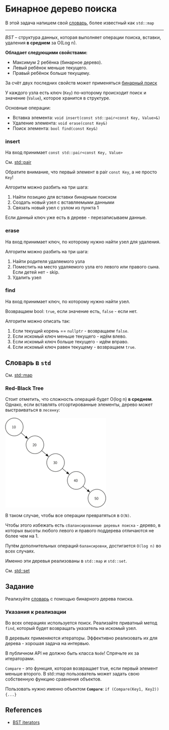 # Бинарное дерево поиска

В этой задача напишем свой [словарь](https://docs.python.org/3/tutorial/datastructures.html#dictionaries), более известный как `std::map`

---

*BST* – структура данных, которая выполняет операции поиска, вставки, удаления **в среднем** за O(Log n).

**Обладает следующими свойствами:**
- Максимум 2 ребёнка (бинарное дерево).
- Левый ребёнок меньше текущего.
- Правый ребёнок больше текущему.

За счёт двух последних свойств может применяться [бинарный поиск](https://agorinenko.github.io/data-structures-and-algorithms/tutorial/binary_search.html)

У каждого узла есть ключ (`Key`) по-которому происходит поиск и значение (`Value`), которое хранится в структуре.

Основные операции: 
- Вставка элемента: `void insert(const std::pair<const Key, Value>&)`
- Удаление элемента: `void erase(const Key&)`
- Поиск элемента: `bool find(const Key&)`

### insert

На вход принимает `const std::pair<const Key, Value>`

См. [std::pair](https://en.cppreference.com/w/cpp/utility/pair)

Обратите внимание, что первый элемент в pair `const Key`, а не просто `Key`!

Алгоритм можно разбить на три шага:
1) Найти позицию для вставки бинарным поиском
2) Создать новый узел с вставляемыми данными
3) Связать новый узел с узлом из пункта 1

Если данный ключ уже есть в дереве - перезаписываем данные.

### erase
На вход принимает ключ, по которому нужно найти узел для удаления.

Алгоритм можно разбить на три шага:
1) Найти родителя удаляемого узла
2) Поместить на место удаляемого узла его левого или правого сына. Если детей нет - skip.
3) Удалить узел


### find
На вход принимает ключ, по которому нужно найти узел.

Возвращаем bool: `true`, если значение есть, `false` - если нет.

Алгоритм можно описать так:
1) Если текущий корень == `nullptr` - возвращаем `false`.
2) Если искомый ключ меньше текущего - идём влево.
3) Если искомый ключ больше текущего - идём вправо.
4) Если искомый ключ равен текущему - возвращаем `true`.

## Словарь в `std`

См. [std::map](https://en.cppreference.com/w/cpp/container/map)

### Red-Black Tree

Стоит отметить, что сложность операций будет O(log n) **в среднем**. Однако, если вставлять отсортированные элементы, дерево может выстраиваться в `лесенку`: </br></br>
![Alt text](images/image.png)

В таком случае, чтобы все операции превратяться в `O(N)`.

Чтобы этого избежать есть `сбалансированные деревья поиска` - дерево, в которых высоты любого левого и правого поддерева отличаются не более чем на 1. 

Путём дополнительных операций `балансировки`, достигается `O(log n)` во всех случаях.

Именно эти деревья реализованы в `std::map` и `std::set`.

См. [std::set](https://en.cppreference.com/w/cpp/container/set)

## Задание

Реализуйте [словарь](map.hpp) с помощью бинарного дерева поиска.

### Указания к реализации

Во всех операциях используется поиск. Реализайте приватный метод `find`, который будет возвращать указатель на искомый узел.

В деревьях применяются итераторы. Эффективно реализовать их для дерева - хорошая задача на интервью.

В публичном API не должно быть класса `Node`! Спрячьте их за итераторами.

`Compare` - это функция, которая возвращает true, если первый элемент меньше второго. В std::map пользователь может задать свою собственную функцию сравнения объектов.

Пользовать нужно именно объектом **`Compare`**: `if (Compare(Key1, Key2)){...}`
## References
- [BST iterators](https://stackoverflow.com/questions/4581576/implementing-an-iterator-over-a-binary-search-tree)
